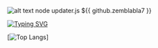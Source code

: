 ![alt text](https://github.com/zemblabla7/template_terminal/blob/master/github_stats.svg?raw=true)
node updater.js ${{ github.zemblabla7 }} <monokai>

[![Typing SVG](https://readme-typing-svg.demolab.com?font=Fira+Code&size=28&pause=500&color=D40000&width=435&lines=Carolina+Somarriba;%C3%89tudiante+%C3%A0+l'%C3%89cole+42)](https://git.io/typing-svg)

[![Top Langs](https://github-readme-stats-git-masterrstaa-rickstaa.vercel.app/api/top-langs/?username=zemblabla7&theme=dracula)]
